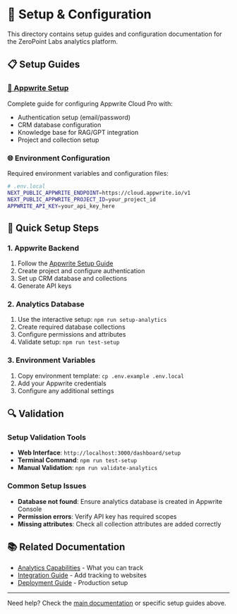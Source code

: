 # 🔧 Setup & Configuration

This directory contains setup guides and configuration documentation for the ZeroPoint Labs analytics platform.

## 📋 Setup Guides

### [🔑 Appwrite Setup](./appwrite.md)
Complete guide for configuring Appwrite Cloud Pro with:
- Authentication setup (email/password)
- CRM database configuration
- Knowledge base for RAG/GPT integration
- Project and collection setup

### 🌐 Environment Configuration
Required environment variables and configuration files:

```bash
# .env.local
NEXT_PUBLIC_APPWRITE_ENDPOINT=https://cloud.appwrite.io/v1
NEXT_PUBLIC_APPWRITE_PROJECT_ID=your_project_id
APPWRITE_API_KEY=your_api_key_here
```

## 🚀 Quick Setup Steps

### 1. Appwrite Backend
1. Follow the [Appwrite Setup Guide](./appwrite.md)
2. Create project and configure authentication
3. Set up CRM database and collections
4. Generate API keys

### 2. Analytics Database
1. Use the interactive setup: `npm run setup-analytics`
2. Create required database collections
3. Configure permissions and attributes
4. Validate setup: `npm run test-setup`

### 3. Environment Variables
1. Copy environment template: `cp .env.example .env.local`
2. Add your Appwrite credentials
3. Configure any additional settings

## 🔍 Validation

### Setup Validation Tools
- **Web Interface**: `http://localhost:3000/dashboard/setup`
- **Terminal Command**: `npm run test-setup`
- **Manual Validation**: `npm run validate-analytics`

### Common Setup Issues
- **Database not found**: Ensure analytics database is created in Appwrite Console
- **Permission errors**: Verify API key has required scopes
- **Missing attributes**: Check all collection attributes are added correctly

## 📚 Related Documentation

- [Analytics Capabilities](../features/analytics-capabilities.md) - What you can track
- [Integration Guide](../guides/integration.md) - Add tracking to websites  
- [Deployment Guide](../deployment/DEPLOYMENT_GUIDE.md) - Production setup

---

Need help? Check the [main documentation](../README.md) or specific setup guides above. 